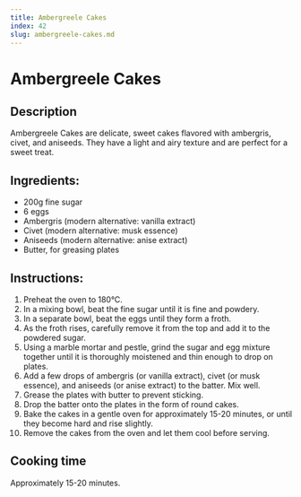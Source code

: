 ```yaml
---
title: Ambergreele Cakes
index: 42
slug: ambergreele-cakes.md
---
```


# Ambergreele Cakes

## Description
Ambergreele Cakes are delicate, sweet cakes flavored with ambergris, civet, and aniseeds. They have a light and airy texture and are perfect for a sweet treat.

## Ingredients:
- 200g fine sugar
- 6 eggs
- Ambergris (modern alternative: vanilla extract)
- Civet (modern alternative: musk essence)
- Aniseeds (modern alternative: anise extract)
- Butter, for greasing plates

## Instructions:
1. Preheat the oven to 180°C.
2. In a mixing bowl, beat the fine sugar until it is fine and powdery.
3. In a separate bowl, beat the eggs until they form a froth.
4. As the froth rises, carefully remove it from the top and add it to the powdered sugar.
5. Using a marble mortar and pestle, grind the sugar and egg mixture together until it is thoroughly moistened and thin enough to drop on plates.
6. Add a few drops of ambergris (or vanilla extract), civet (or musk essence), and aniseeds (or anise extract) to the batter. Mix well.
7. Grease the plates with butter to prevent sticking.
8. Drop the batter onto the plates in the form of round cakes.
9. Bake the cakes in a gentle oven for approximately 15-20 minutes, or until they become hard and rise slightly.
10. Remove the cakes from the oven and let them cool before serving.

## Cooking time
Approximately 15-20 minutes.